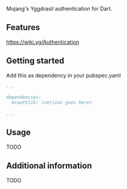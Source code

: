
Mojang's Yggdrasil authentication for Dart.

## Features

https://wiki.vg/Authentication

## Getting started

Add this as dependency in your pubspec.yaml

```yaml
...

dependencies:
  mcauthlib: (version goes here)
  
...
```

## Usage

TODO

## Additional information

TODO
